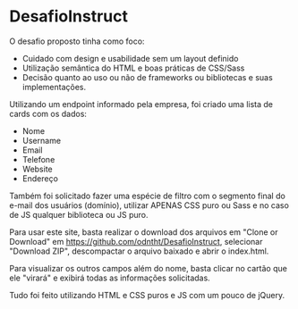 # DesafioInstruct

O desafio proposto tinha como foco:
  - Cuidado com design e usabilidade sem um layout definido
  - Utilização semântica do HTML e boas práticas de CSS/Sass
  - Decisão quanto ao uso ou não de frameworks ou bibliotecas e suas implementações.

Utilizando um endpoint informado pela empresa, foi criado uma lista de cards com os dados:
  - Nome
  - Username
  - Email
  - Telefone
  - Website
  - Endereço

Também foi solicitado fazer uma espécie de filtro com o segmento final do e-mail dos usuários (domínio), utilizar APENAS CSS puro ou Sass e no caso de JS qualquer biblioteca ou JS puro.


Para usar este site, basta realizar o download dos arquivos em "Clone or Download" em https://github.com/odntht/DesafioInstruct, selecionar "Download ZIP", descompactar o arquivo baixado e abrir o index.html.

Para visualizar os outros campos além do nome, basta clicar no cartão que ele "virará" e exibirá todas as informações solicitadas.

Tudo foi feito utilizando HTML e CSS puros e JS com um pouco de jQuery.
